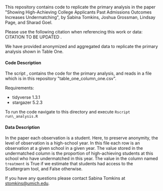 This repository contains code to replicate the primary analysis in the paper "Showing High-Achieving College Applicants Past Admissions Outcomes Increases Undermatching", by Sabina Tomkins, Joshua Grossman, Lindsay Page, and Sharad Goel. 

Please use the following citation when referencing this work or data:
CITATION TO BE UPDATED 
. 

We have provided anonymized and aggregated data to replicate the primary analysis shown in Table One. 

#### Code Description

The script , contains the code for the primary analysis, and reads in a file which is in this repository "table\_one\_column\_one.csv".

Requirements: 

   - tidyverse 1.3.1
   - stargazer 5.2.3

To run the code navigate to this directory and execute `Rscript run\_analysis.R`

#### Data Description

In the paper each observation is a student. Here, to preserve anonymity, the level of observation is a high-school year. In this file each row is an observation at a given school in a given year. The value stored in the undermatched column is the proportion of high-achieving students at this school who have undermatched in this year. The value in the column named `treatment` is True if we estimate that students had access to the Scattergram tool, and False otherwise.  


If you have any questions please contact Sabina Tomkins at stomkins@umich.edu. 
